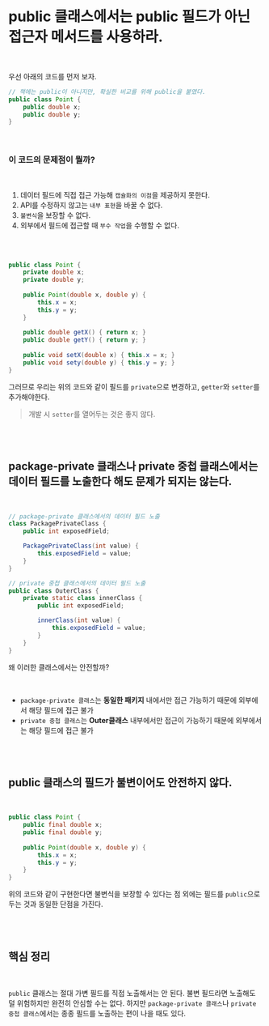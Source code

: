 # public 클래스에서는 public 필드가 아닌 접근자 메서드를 사용하라.

</br>

우선 아래의 코드를 먼저 보자.

```java
// 책에는 public이 아니지만, 확실한 비교를 위해 public을 붙였다.
public class Point {
    public double x;
    public double y;
}
```

</br>

### 이 코드의 문제점이 뭘까?

</br>

1. 데이터 필드에 직접 접근 가능해 `캡슐화의 이점`을 제공하지 못한다.
2. API를 수정하지 않고는 `내부 표현`을 바꿀 수 없다.
3. `불변식`을 보장할 수 없다.
4. 외부에서 필드에 접근할 때 `부수 작업`을 수행할 수 없다.

</br>

</br>

```java
public class Point {
    private double x;
    private double y;
	
    public Point(double x, double y) {
        this.x = x;
        this.y = y;
    }
	
    public double getX() { return x; }
    public double getY() { return y; }
	
    public void setX(double x) { this.x = x; }
    public void sety(double y) { this.y = y; }
}
```

그러므로 우리는 위의 코드와 같이 필드를 `private`으로 변경하고, `getter`와 `setter`를 추가해야한다.

> 개발 시 `setter`를 열어두는 것은 좋지 않다.

</br>

</br>

## package-private 클래스나 private 중첩 클래스에서는 데이터 필드를 노출한다 해도 문제가 되지는 않는다.

</br>

```java
// package-private 클래스에서의 데이터 필드 노출
class PackagePrivateClass {
    public int exposedField;

    PackagePrivateClass(int value) {
        this.exposedField = value;
    }
}

// private 중첩 클래스에서의 데이터 필드 노출
public class OuterClass {
    private static class innerClass {
        public int exposedField;

        innerClass(int value) {
            this.exposedField = value;
        }
    }
}
```

왜 이러한 클래스에서는 안전할까?

</br>

- `package-private 클래스`는 **동일한 패키지** 내에서만 접근 가능하기 때문에 외부에서 해당 필드에 접근 불가
- `private 중첩 클래스`는 **Outer클래스** 내부에서만 접근이 가능하기 때문에 외부에서는 해당 필드에 접근 불가

</br>

</br>

## public 클래스의 필드가 불변이어도 안전하지 않다.

</br>

```java
public class Point {
    public final double x;
    public final double y;
	  
    public Point(double x, double y) {
        this.x = x;
        this.y = y;
    }
}
```

위의 코드와 같이 구현한다면 불변식을 보장할 수 있다는 점 외에는 필드를 `public`으로 두는 것과 동일한 단점을 가진다.

</br>

</br>

## 핵심 정리

</br>

`public` 클래스는 절대 가변 필드를 직접 노출해서는 안 된다. 
불변 필드라면 노출해도 덜 위험하지만 완전히 안심할 수는 없다.
하지만 `package-private 클래스`나 `private 중첩 클래스`에서는 종종 필드를 노출하는 편이 나을 때도 있다.
